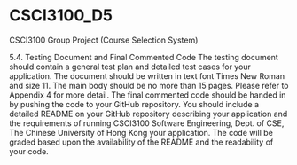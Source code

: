 # CSCI3100_D5

CSCI3100 Group Project (Course Selection System)

5.4. Testing Document and Final Commented Code
The testing document should contain a general test plan and detailed test cases for your application.
The document should be written in text font Times New Roman and size 11. The main body should
be no more than 15 pages. Please refer to Appendix 4 for more detail. The final commented code
should be handed in by pushing the code to your GitHub repository. You should include a detailed
README on your GitHub repository describing your application and the requirements of running
CSCI3100 Software Engineering, Dept. of CSE, The Chinese University of Hong Kong
your application. The code will be graded based upon the availability of the README and the
readability of your code.
